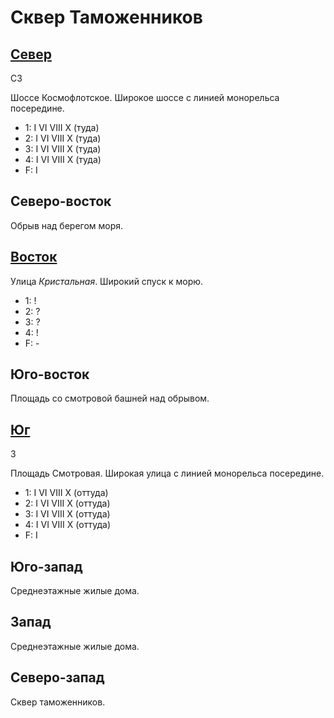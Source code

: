 # Сквер Таможенников

## [Север](./590040.md)

СЗ

Шоссе Космофлотское.
Широкое шоссе с линией монорельса посередине.

* 1:    I   VI  VIII    X (туда)
* 2:    I   VI  VIII    X (туда)
* 3:    I   VI  VIII    X (туда)
* 4:    I   VI  VIII    X (туда)
* F:    I

## Северо-восток

Обрыв над берегом моря.

## [Восток](./600045.md)

Улица *Кристальная*.
Широкий спуск к морю.

* 1:    !
* 2:    ?
* 3:    ?
* 4:    !
* F:    -

## Юго-восток

Площадь со смотровой башней над обрывом.

## [Юг](./590050.md)

З

Площадь Смотровая.
Широкая улица с линией монорельса посередине.

* 1:    I   VI  VIII    X (оттуда)
* 2:    I   VI  VIII    X (оттуда)
* 3:    I   VI  VIII    X (оттуда)
* 4:    I   VI  VIII    X (оттуда)
* F:    I

## Юго-запад

Среднеэтажные жилые дома.

## Запад

Среднеэтажные жилые дома.

## Северо-запад

Сквер таможенников.
